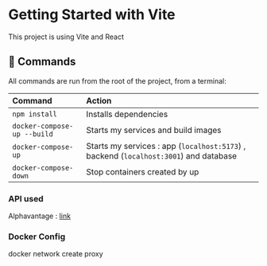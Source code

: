 # Getting Started with Vite

This project is using Vite and React

## 🧞 Commands

All commands are run from the root of the project, from a terminal:

| Command                   | Action                                           |
| :------------------------ | :----------------------------------------------- |
| `npm install`             | Installs dependencies                            |
| `docker-compose-up --build`             |  Starts my services and build images     |
| `docker-compose-up`           | Starts my services : app (`localhost:5173`) , backend (`localhost:3001`) and database     |
| `docker-compose-down`         | Stop containers created by up     |

### API used
Alphavantage : [link](https://www.alphavantage.co/)

### Docker Config
docker network create proxy